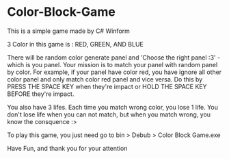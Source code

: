 # Color-Block-Game

This is a simple game made by C# Winform

3 Color in this game is : RED, GREEN, AND BLUE

There will be random color generate panel and 'Choose the right panel :3' - which is you panel. Your mission is to match your panel with random panel by color. For example, if your panel have color red, you have ignore all other color panel and only match color red panel and vice versa. Do this by PRESS THE SPACE KEY when they're impact or HOLD THE SPACE KEY BEFORE they're impact.

You also have 3 lifes. Each time you match wrong color, you lose 1 life. You don't lose life when you can not match, but when you match wrong, you know the consquence :>

To play this game, you just need go to bin > Debub > Color Block Game.exe

Have Fun, and thank you for your attention
